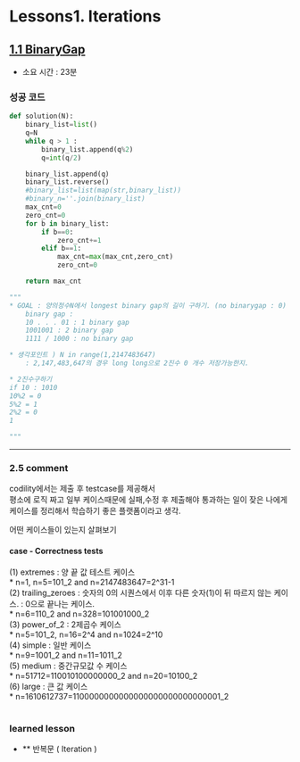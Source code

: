 # Lessons1. Iterations
## [1.1 BinaryGap](https://app.codility.com/programmers/lessons/1-iterations/binary_gap/)
* 소요 시간 : 23분

### 성공 코드
```python
def solution(N):
    binary_list=list()
    q=N
    while q > 1 :
        binary_list.append(q%2)
        q=int(q/2)

    binary_list.append(q)
    binary_list.reverse()
    #binary_list=list(map(str,binary_list))
    #binary_n=''.join(binary_list)
    max_cnt=0
    zero_cnt=0
    for b in binary_list:
        if b==0:
            zero_cnt+=1
        elif b==1:
            max_cnt=max(max_cnt,zero_cnt)
            zero_cnt=0

    return max_cnt

"""
* GOAL : 양의정수N에서 longest binary gap의 길이 구하기. (no binarygap : 0)
    binary gap : 
    10 . . . 01 : 1 binary gap
    1001001 : 2 binary gap
    1111 / 1000 : no binary gap

* 생각포인트 ) N in range(1,2147483647)
    : 2,147,483,647의 경우 long long으로 2진수 0 개수 저장가능한지.

* 2진수구하기
if 10 : 1010
10%2 = 0
5%2 = 1
2%2 = 0
1

"""

```

--------------------------------------------------------------------
### 2.5 comment
codility에서는 제출 후 testcase를 제공해서   
평소에 로직 짜고 일부 케이스때문에 실패,수정 후 제출해야 통과하는 일이 잦은 나에게   
케이스를 정리해서 학습하기 좋은 플랫폼이라고 생각.   
    
어떤 케이스들이 있는지 살펴보기    

#### case - Correctness tests   
(1) extremes : 양 끝 값 테스트 케이스     
    * n=1, n=5=101_2 and n=2147483647=2^31-1      
(2) trailing_zeroes : 숫자의 0의 시퀀스에서 이후 다른 숫자(1)이 뒤 따르지 않는 케이스. : 0으로 끝나는 케이스.    
    * n=6=110_2 and n=328=101001000_2    
(3) power_of_2 : 2제곱수 케이스      
    * n=5=101_2, n=16=2^4 and n=1024=2^10    
(4) simple : 일반 케이스     
    * n=9=1001_2 and n=11=1011_2     
(5) medium : 중간규모값 수 케이스   
    * n=51712=110010100000000_2 and n=20=10100_2      
(6) large : 큰 값 케이스     
    * n=1610612737=1100000000000000000000000000001_2      


#
 ### learned lesson
 
* ** 반복문 ( Iteration ) 
#
 
 
 
 
 
